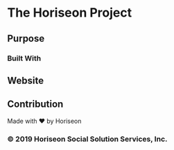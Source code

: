 # The Horiseon Project




## Purpose



### Built With


## Website 


## Contribution
Made with ❤️️ by Horiseon

### © 2019 Horiseon Social Solution Services, Inc.
